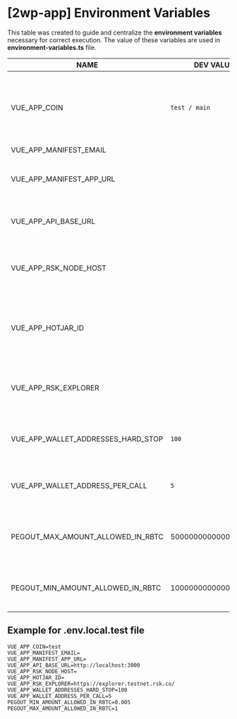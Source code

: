 # [2wp-app] Environment Variables
This table was created to guide and centralize the **environment variables** necessary for correct execution.
The value of these variables are used in **environment-variables.ts** file.

|NAME                                        |DEV VALUE    |DETAILS                                                                                                     |
|--------------------------------------------|-------------|------------------------------------------------------------------------------------------------------------|
|VUE_APP_COIN                                |`test / main`|The network that will be used for the bitcoin library. Accepted values are `test` or `main`                                                          |
|VUE_APP_MANIFEST_EMAIL                      |             |                                                                                                            |
|VUE_APP_MANIFEST_APP_URL                    |             |Trezor connect Manifest is described [here](https://github.com/trezor/connect/blob/develop/docs/index.md)   |
|VUE_APP_API_BASE_URL                        |             |URL of the API (2wp-api) which is the BackEnd                                                               |
|VUE_APP_RSK_NODE_HOST                       |             |RSK node URL to verify RSK data (e.g. POWpeg address| 
|VUE_APP_HOTJAR_ID                           |             |A Hotjar ID is uniquely generated identification, and is described [here](https://help.hotjar.com/hc/en-us/articles/360033640653-Identify-API-Reference)|
|VUE_APP_RSK_EXPLORER                        |             |RSK EXPLORER URL used to verify the transaction status                                                      |
|VUE_APP_WALLET_ADDRESSES_HARD_STOP          | `100`       |Maximum number of addresses derived from wallet                             |
|VUE_APP_WALLET_ADDRESS_PER_CALL             | `5`         |Number of addresses obtained per derivation call                                                                       |
|PEGOUT_MAX_AMOUNT_ALLOWED_IN_RBTC    | 5000000000000000 | 0,005 Minimum allowed value for a PEGOUT transaction
|PEGOUT_MIN_AMOUNT_ALLOWED_IN_RBTC   | 1000000000000000000 | 1 Maximum allowed value for a PEGOUT transaction

## Example for .env.local.test file

```dotenv
VUE_APP_COIN=test
VUE_APP_MANIFEST_EMAIL=
VUE_APP_MANIFEST_APP_URL=
VUE_APP_API_BASE_URL=http://localhost:3000
VUE_APP_RSK_NODE_HOST=
VUE_APP_HOTJAR_ID=
VUE_APP_RSK_EXPLORER=https://explorer.testnet.rsk.co/
VUE_APP_WALLET_ADDRESSES_HARD_STOP=100
VUE_APP_WALLET_ADDRESS_PER_CALL=5
PEGOUT_MIN_AMOUNT_ALLOWED_IN_RBTC=0.005
PEGOUT_MAX_AMOUNT_ALLOWED_IN_RBTC=1
```

